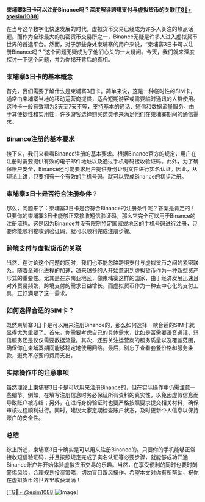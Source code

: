 **柬埔寨3日卡可以注册Binance吗？深度解读跨境支付与虚拟货币的关联[[TG💪+ @esim1088](https://t.me/s/esim1088)]**

在当今这个数字化快速发展的时代，虚拟货币交易已经成为许多人关注的热点话题。而作为全球最大的加密货币交易所之一，Binance无疑是许多人进入虚拟货币世界的首选平台。然而，对于那些身处柬埔寨的用户来说，“柬埔寨3日卡可以注册Binance吗？”这个问题无疑成为了他们心头的一大疑问。今天，我们就来深度探讨一下这个问题，并为你揭开背后的真相。

### 柬埔寨3日卡的基本概念

首先，我们需要了解什么是柬埔寨3日卡。简单来说，这是一种临时性的SIM卡，通常由柬埔寨当地的移动运营商提供，适合短期游客或需要临时通讯的人群使用。这种卡一般有效期为3天至7天不等，支持基本的通话、短信和数据流量服务。由于其便捷性和实用性，许多游客选择购买这类卡来满足他们在柬埔寨期间的通信需求。

### Binance注册的基本要求

接下来，我们来看看Binance注册的基本要求。根据Binance官方的规定，用户在注册时需要提供有效的电子邮件地址以及通过手机号码接收验证码。此外，为了确保账户安全，Binance还可能要求用户提供身份证明文件进行实名认证。因此，从理论上讲，只要拥有一个有效的手机号码，就可以完成Binance的初步注册。

### 柬埔寨3日卡是否符合注册条件？

那么，问题来了：柬埔寨3日卡是否符合Binance的注册条件呢？答案是肯定的！只要你的柬埔寨3日卡能够正常接收短信验证码，那么它完全可以用于Binance的注册流程。这是因为Binance并没有限制特定国家或地区的手机号码进行注册，只要你能顺利接收到验证码，就可以顺利完成注册步骤。

### 跨境支付与虚拟货币的关联

当然，在讨论这个问题的同时，我们也不能忽略跨境支付与虚拟货币之间的紧密联系。随着全球化进程的加速，越来越多的人开始意识到虚拟货币作为一种新型资产形式的重要性。尤其是在东南亚地区，像柬埔寨这样的国家，由于经济发展迅速且对外贸易频繁，跨境支付的需求日益增长。而虚拟货币作为一种去中心化的支付工具，正好满足了这一需求。

### 如何选择合适的SIM卡？

既然柬埔寨3日卡是可以用来注册Binance的，那么如何选择一款合适的SIM卡就显得尤为重要了。首先，你需要考虑自己的具体需求，比如是否需要语音通话、短信服务还是仅仅需要数据流量。其次，还要关注运营商的服务质量以及覆盖范围，确保你在柬埔寨期间能够稳定地使用网络。最后，别忘了查看套餐价格和服务条款，避免不必要的费用支出。

### 实际操作中的注意事项

虽然理论上柬埔寨3日卡是可以用来注册Binance的，但在实际操作中仍需注意一些细节。例如，在填写注册信息时务必保证所有资料的真实性，以免因虚假信息而导致账户被冻结；另外，在进行身份验证时也要严格按照要求提交相关材料，确保审核过程顺利进行。同时，建议大家定期检查账户状态，及时更新个人信息以保持账户的安全性。

### 总结

综上所述，柬埔寨3日卡确实是可以用来注册Binance的。只要你的手机能够正常接收短信验证码，并且按照规定完成了实名认证等必要步骤，就能够成功开通Binance账户并开始体验虚拟货币交易的乐趣。当然，在享受便利的同时也要时刻警惕风险，合理规划投资策略，切勿盲目跟风操作。希望本文对你有所帮助，祝你在虚拟货币的世界里收获满满！

[[TG💪+ @esim1088](https://t.me/s/esim1088) ![Image](https://i.postimg.cc/4NQfJmqS/Snipaste-2025-05-13-00-14-12.png)]
